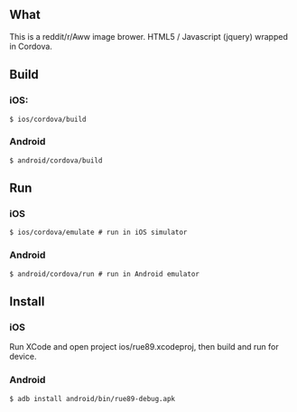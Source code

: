 ## What

This is a reddit/r/Aww image brower. HTML5 / Javascript (jquery)
wrapped in Cordova.

## Build
### iOS:

    $ ios/cordova/build

### Android

    $ android/cordova/build

## Run
### iOS

    $ ios/cordova/emulate # run in iOS simulator

### Android

    $ android/cordova/run # run in Android emulator

## Install
### iOS

Run XCode and open project ios/rue89.xcodeproj, then build and run for device.

### Android

    $ adb install android/bin/rue89-debug.apk
